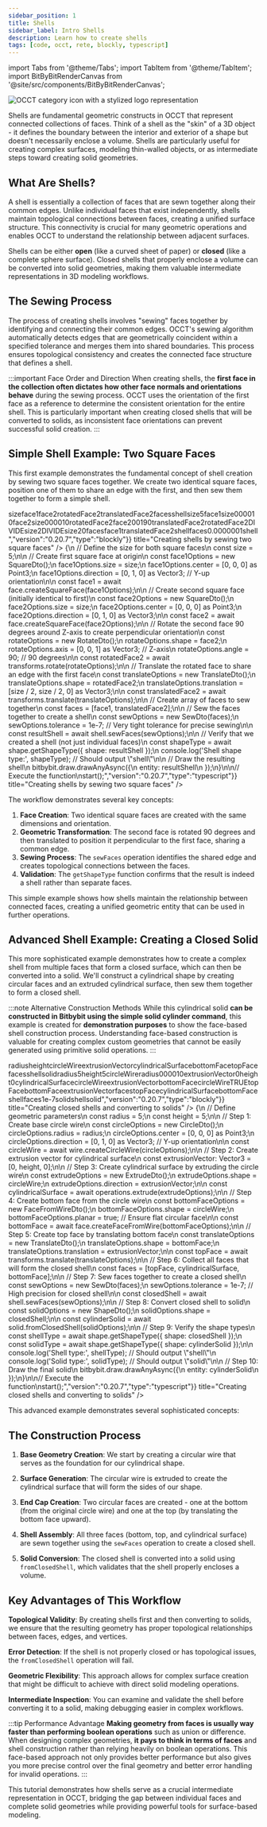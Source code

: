 ```yaml
---
sidebar_position: 1
title: Shells
sidebar_label: Intro Shells
description: Learn how to create shells
tags: [code, occt, rete, blockly, typescript]
---
```


import Tabs from '@theme/Tabs';
import TabItem from '@theme/TabItem';
import BitByBitRenderCanvas from '@site/src/components/BitByBitRenderCanvas';

<img 
  class="category-icon-small" 
  src="https://s.bitbybit.dev/assets/icons/white/occt-icon.svg" 
  alt="OCCT category icon with a stylized logo representation" 
  title="OCCT category icon" />

Shells are fundamental geometric constructs in OCCT that represent connected collections of faces. Think of a shell as the "skin" of a 3D object - it defines the boundary between the interior and exterior of a shape but doesn't necessarily enclose a volume. Shells are particularly useful for creating complex surfaces, modeling thin-walled objects, or as intermediate steps toward creating solid geometries.

## What Are Shells?

A shell is essentially a collection of faces that are sewn together along their common edges. Unlike individual faces that exist independently, shells maintain topological connections between faces, creating a unified surface structure. This connectivity is crucial for many geometric operations and enables OCCT to understand the relationship between adjacent surfaces.

Shells can be either **open** (like a curved sheet of paper) or **closed** (like a complete sphere surface). Closed shells that properly enclose a volume can be converted into solid geometries, making them valuable intermediate representations in 3D modeling workflows.

## The Sewing Process

The process of creating shells involves "sewing" faces together by identifying and connecting their common edges. OCCT's sewing algorithm automatically detects edges that are geometrically coincident within a specified tolerance and merges them into shared boundaries. This process ensures topological consistency and creates the connected face structure that defines a shell.

:::important Face Order and Direction
When creating shells, the **first face in the collection often dictates how other face normals and orientations behave** during the sewing process. OCCT uses the orientation of the first face as a reference to determine the consistent orientation for the entire shell. This is particularly important when creating closed shells that will be converted to solids, as inconsistent face orientations can prevent successful solid creation.
:::

## Simple Shell Example: Two Square Faces

This first example demonstrates the fundamental concept of shell creation by sewing two square faces together. We create two identical square faces, position one of them to share an edge with the first, and then sew them together to form a simple shell.

<Tabs groupId="creating-shells-by-sewing">
<TabItem value="rete" label="Rete">
    <BitByBitRenderCanvas
    requireManualStart={true}
    script={{"script":"{\"id\":\"rete-v2-json\",\"nodes\":{\"9cc2b5b030cd6544\":{\"id\":\"9cc2b5b030cd6544\",\"name\":\"bitbybit.occt.shapes.face.createSquareFace\",\"customName\":\"square face\",\"async\":true,\"drawable\":true,\"data\":{\"genericNodeData\":{\"hide\":false,\"oneOnOne\":false,\"flatten\":0,\"forceExecution\":false},\"size\":10,\"center\":[0,0,0],\"direction\":[0,1,0]},\"inputs\":{\"size\":{\"connections\":[{\"node\":\"6ab6165c86c75d5b\",\"output\":\"result\",\"data\":{}}]}},\"position\":[388.640625,318.28125]},\"37ac5c3a76a47a41\":{\"id\":\"37ac5c3a76a47a41\",\"name\":\"bitbybit.occt.shapes.face.createSquareFace\",\"customName\":\"square face\",\"async\":true,\"drawable\":true,\"data\":{\"genericNodeData\":{\"hide\":true,\"oneOnOne\":false,\"flatten\":0,\"forceExecution\":false},\"size\":10,\"center\":[0,0,0],\"direction\":[0,1,0]},\"inputs\":{\"size\":{\"connections\":[{\"node\":\"6ab6165c86c75d5b\",\"output\":\"result\",\"data\":{}}]}},\"position\":[384.3828125,682.85546875]},\"a26904db90e232fa\":{\"id\":\"a26904db90e232fa\",\"name\":\"bitbybit.occt.transforms.rotate\",\"customName\":\"rotate\",\"async\":true,\"drawable\":true,\"data\":{\"genericNodeData\":{\"hide\":true,\"oneOnOne\":false,\"flatten\":0,\"forceExecution\":false},\"axis\":[0,0,1],\"angle\":90},\"inputs\":{\"shape\":{\"connections\":[{\"node\":\"37ac5c3a76a47a41\",\"output\":\"result\",\"data\":{}}]}},\"position\":[761.9724216130267,679.9104125282475]},\"e20d8e52af5decc2\":{\"id\":\"e20d8e52af5decc2\",\"name\":\"bitbybit.occt.transforms.translate\",\"customName\":\"translate\",\"async\":true,\"drawable\":true,\"data\":{\"genericNodeData\":{\"hide\":false,\"oneOnOne\":false,\"flatten\":0,\"forceExecution\":false},\"translation\":[0,0,0]},\"inputs\":{\"shape\":{\"connections\":[{\"node\":\"a26904db90e232fa\",\"output\":\"result\",\"data\":{}}]},\"translation\":{\"connections\":[{\"node\":\"b79751538f6d9332\",\"output\":\"result\",\"data\":{}}]}},\"position\":[1174.9413459447806,677.2007871438307]},\"b79751538f6d9332\":{\"id\":\"b79751538f6d9332\",\"name\":\"bitbybit.vector.vectorXYZ\",\"customName\":\"vector xyz\",\"async\":false,\"drawable\":true,\"data\":{\"genericNodeData\":{\"hide\":true,\"oneOnOne\":false,\"flatten\":0,\"forceExecution\":false},\"x\":0,\"y\":0,\"z\":0},\"inputs\":{\"x\":{\"connections\":[{\"node\":\"19813c3c61a9eb1a\",\"output\":\"result\",\"data\":{}}]},\"y\":{\"connections\":[{\"node\":\"19813c3c61a9eb1a\",\"output\":\"result\",\"data\":{}}]}},\"position\":[767.8304944712777,1091.384077461372]},\"6ab6165c86c75d5b\":{\"id\":\"6ab6165c86c75d5b\",\"name\":\"bitbybit.math.numberSlider\",\"customName\":\"number slider\",\"data\":{\"number\":5},\"inputs\":{},\"position\":[-265.8387776639955,723.1249190057332]},\"19813c3c61a9eb1a\":{\"id\":\"19813c3c61a9eb1a\",\"name\":\"bitbybit.math.divide\",\"customName\":\"divide\",\"async\":false,\"drawable\":false,\"data\":{\"genericNodeData\":{\"hide\":false,\"oneOnOne\":false,\"flatten\":0,\"forceExecution\":false},\"first\":1,\"second\":2},\"inputs\":{\"first\":{\"connections\":[{\"node\":\"6ab6165c86c75d5b\",\"output\":\"result\",\"data\":{}}]}},\"position\":[387.43372760259007,1096.9354814858784]},\"a4b016dfef41eacd\":{\"id\":\"a4b016dfef41eacd\",\"name\":\"bitbybit.lists.createList\",\"customName\":\"create list\",\"data\":{},\"inputs\":{\"listElements\":{\"connections\":[{\"node\":\"9cc2b5b030cd6544\",\"output\":\"result\",\"data\":{}},{\"node\":\"e20d8e52af5decc2\",\"output\":\"result\",\"data\":{}}]}},\"position\":[1690.8443384003301,360.2420878436985]},\"8a4197bae2968d16\":{\"id\":\"8a4197bae2968d16\",\"name\":\"bitbybit.occt.shapes.shell.sewFaces\",\"customName\":\"sew faces\",\"async\":true,\"drawable\":true,\"data\":{\"genericNodeData\":{\"hide\":false,\"oneOnOne\":false,\"flatten\":0,\"forceExecution\":false},\"tolerance\":1e-7},\"inputs\":{\"shapes\":{\"connections\":[{\"node\":\"a4b016dfef41eacd\",\"output\":\"list\",\"data\":{}}]}},\"position\":[2064.5100977893935,319.05861267945994]},\"d8210eae815ee860\":{\"id\":\"d8210eae815ee860\",\"name\":\"bitbybit.occt.shapes.shape.getShapeType\",\"customName\":\"get shape type\",\"async\":true,\"drawable\":false,\"data\":{\"genericNodeData\":{\"hide\":false,\"oneOnOne\":false,\"flatten\":0,\"forceExecution\":false}},\"inputs\":{\"shape\":{\"connections\":[{\"node\":\"8a4197bae2968d16\",\"output\":\"result\",\"data\":{}}]}},\"position\":[2441.2409711581986,317.30920053451604]},\"1a6e2944a7fbf825\":{\"id\":\"1a6e2944a7fbf825\",\"name\":\"bitbybit.previewData\",\"customName\":\"preview data\",\"data\":{\"previewJSONControl\":\"[\\n  \\\"shell\\\"\\n]\"},\"inputs\":{\"data\":{\"connections\":[{\"node\":\"d8210eae815ee860\",\"output\":\"result\",\"data\":{}}]}},\"position\":[2815.9187871600393,355.1528888765889]}}}","version":"0.20.7","type":"rete"}}
    title="Creating shells by sewing two square faces"
    />
</TabItem>
<TabItem value="blockly" label="Blockly">
  <BitByBitRenderCanvas
    requireManualStart={true}
    script={{"script":"<xml xmlns=\"https://developers.google.com/blockly/xml\"><variables><variable id=\"2j#UKo}(~;^`c8a2]Lzc\">size</variable><variable id=\"ItXu:Dn?)s,v)b.oMN=?\">face1</variable><variable id=\"#[4{#RSNUOD}~]X]~o$&lt;\">face2</variable><variable id=\"h*,JaG2g2kl+h7?hCa-1\">rotatedFace2</variable><variable id=\"J!fA.:+w-ywlhH2i*Aq4\">translatedFace2</variable><variable id=\"a%e_#NZ$KjnM&lt;K(j}`:)\">faces</variable><variable id=\"^/xo7LZ:%?M._xp*+:5:\">shell</variable></variables><block type=\"variables_set\" id=\"d8m/|*I~0)uKZTvE}L{4\" x=\"-267\" y=\"-366\"><field name=\"VAR\" id=\"2j#UKo}(~;^`c8a2]Lzc\">size</field><value name=\"VALUE\"><block type=\"math_number\" id=\"OTp/h]kN}pQ@|]/JzWxj\"><field name=\"NUM\">5</field></block></value><next><block type=\"variables_set\" id=\"AW9X]*~,C&gt;!y.c6U31NM\"><field name=\"VAR\" id=\"ItXu:Dn?)s,v)b.oMN=?\">face1</field><value name=\"VALUE\"><block type=\"bitbybit.occt.shapes.face.createSquareFace\" id=\"M2*W.{VG{WKWGm5+x)y]\"><value name=\"Size\"><block type=\"variables_get\" id=\"x(v@]5[rG0pVm*bG@!~d\"><field name=\"VAR\" id=\"2j#UKo}(~;^`c8a2]Lzc\">size</field></block></value><value name=\"Center\"><block type=\"lists_create_with\" id=\"[I^6+Yz]Ss$%`^/J6BvJ\"><mutation items=\"3\"></mutation><value name=\"ADD0\"><block type=\"math_number\" id=\"hXjT0A*X(VRBCfF$gCHh\"><field name=\"NUM\">0</field></block></value><value name=\"ADD1\"><block type=\"math_number\" id=\"8_K6gP6NB!uWJU7l|6}v\"><field name=\"NUM\">0</field></block></value><value name=\"ADD2\"><block type=\"math_number\" id=\"%X`K&gt;)K[DYSMdE#?n!gt\"><field name=\"NUM\">0</field></block></value></block></value><value name=\"Direction\"><block type=\"lists_create_with\" id=\"Y&gt;i;Rj+XA$*E?*&gt;h?A+S\"><mutation items=\"3\"></mutation><value name=\"ADD0\"><block type=\"math_number\" id=\"r8&lt;)cV!|S2j?Y$ZP1!*3\"><field name=\"NUM\">0</field></block></value><value name=\"ADD1\"><block type=\"math_number\" id=\"PItF@_Z&gt;]x{SWe:s[VNK\"><field name=\"NUM\">1</field></block></value><value name=\"ADD2\"><block type=\"math_number\" id=\"Kh$1*t:LBD%)dSk)9;R!\"><field name=\"NUM\">0</field></block></value></block></value></block></value><next><block type=\"variables_set\" id=\"UQzD?M{(FBN^U%*3Dqyt\"><field name=\"VAR\" id=\"#[4{#RSNUOD}~]X]~o$&lt;\">face2</field><value name=\"VALUE\"><block type=\"bitbybit.occt.shapes.face.createSquareFace\" id=\"gvC,M.WE{~GEE5Ap_&gt;o4\"><value name=\"Size\"><block type=\"variables_get\" id=\"fhi&gt;mOyMnGNxK_g]!:LN\"><field name=\"VAR\" id=\"2j#UKo}(~;^`c8a2]Lzc\">size</field></block></value><value name=\"Center\"><block type=\"lists_create_with\" id=\"v[?uu_fqONQC_&lt;3?EEf(\"><mutation items=\"3\"></mutation><value name=\"ADD0\"><block type=\"math_number\" id=\"5v).=|K@)g!ux_N&gt;k,&lt;D\"><field name=\"NUM\">0</field></block></value><value name=\"ADD1\"><block type=\"math_number\" id=\"?Sw{#Q|QJ~r&lt;5/]^GN;&amp;\"><field name=\"NUM\">0</field></block></value><value name=\"ADD2\"><block type=\"math_number\" id=\"_^&gt;2Xjh^,tON[*W7cQ%I\"><field name=\"NUM\">0</field></block></value></block></value><value name=\"Direction\"><block type=\"lists_create_with\" id=\"w~2ZR-l5~qvM8f3dP+7O\"><mutation items=\"3\"></mutation><value name=\"ADD0\"><block type=\"math_number\" id=\"@T8OLH5[cY=hNKi6DzIr\"><field name=\"NUM\">0</field></block></value><value name=\"ADD1\"><block type=\"math_number\" id=\"JRx#U&gt;L@n_,eB;:r,)vF\"><field name=\"NUM\">1</field></block></value><value name=\"ADD2\"><block type=\"math_number\" id=\"O8(,lGOo!H(6SsL_CJ?U\"><field name=\"NUM\">0</field></block></value></block></value></block></value><next><block type=\"variables_set\" id=\"6oW&lt;IG4;J!]aT`k;9{tz\"><field name=\"VAR\" id=\"h*,JaG2g2kl+h7?hCa-1\">rotatedFace2</field><value name=\"VALUE\"><block type=\"bitbybit.occt.transforms.rotate\" id=\"7d%fv!=)q{Q]v,.FG#]H\"><value name=\"Shape\"><block type=\"variables_get\" id=\"GlG!8SZ+lJB7x%X?1[*w\"><field name=\"VAR\" id=\"#[4{#RSNUOD}~]X]~o$&lt;\">face2</field></block></value><value name=\"Axis\"><block type=\"lists_create_with\" id=\"hPu[r[#*x&gt;%}L?K7s9)U\"><mutation items=\"3\"></mutation><value name=\"ADD0\"><block type=\"math_number\" id=\"1nq$:aK&gt;wHF}vI*?S8(4\"><field name=\"NUM\">0</field></block></value><value name=\"ADD1\"><block type=\"math_number\" id=\"!$X?=^tKb~lCA]bT?1C:\"><field name=\"NUM\">0</field></block></value><value name=\"ADD2\"><block type=\"math_number\" id=\"}Eb!5hSG}sGBuI:e!K(_\"><field name=\"NUM\">1</field></block></value></block></value><value name=\"Angle\"><block type=\"math_number\" id=\"Ks6(4=x%.YQ%9nZA1Xze\"><field name=\"NUM\">90</field></block></value></block></value><next><block type=\"variables_set\" id=\"PFIqgZ,hZo%UQv!ddhJ%\"><field name=\"VAR\" id=\"J!fA.:+w-ywlhH2i*Aq4\">translatedFace2</field><value name=\"VALUE\"><block type=\"bitbybit.occt.transforms.translate\" id=\"Gg8v]+u3D|t?b$|6{.G2\"><value name=\"Shape\"><block type=\"variables_get\" id=\",G&amp;Cq3LPFq1&gt;+MKvU]3&gt;\"><field name=\"VAR\" id=\"h*,JaG2g2kl+h7?hCa-1\">rotatedFace2</field></block></value><value name=\"Translation\"><block type=\"lists_create_with\" id=\"J:ZTQ1|9T6%9z7TJ7:FO\"><mutation items=\"3\"></mutation><value name=\"ADD0\"><block type=\"math_arithmetic\" id=\"VG~NQW8nP=%7CtG2=gI\"><field name=\"OP\">DIVIDE</field><value name=\"A\"><block type=\"variables_get\" id=\"7+_,j}Q|qbBfT2&gt;ht:]M\"><field name=\"VAR\" id=\"2j#UKo}(~;^`c8a2]Lzc\">size</field></block></value><value name=\"B\"><block type=\"math_number\" id=\"#m~KQ}hO3[z%L1,rIpn(\"><field name=\"NUM\">2</field></block></value></block></value><value name=\"ADD1\"><block type=\"math_arithmetic\" id=\"1]!z?HuLlev[p:#,*j4p\"><field name=\"OP\">DIVIDE</field><value name=\"A\"><block type=\"variables_get\" id=\")+^5N$3M}vN._mD+9!5]\"><field name=\"VAR\" id=\"2j#UKo}(~;^`c8a2]Lzc\">size</field></block></value><value name=\"B\"><block type=\"math_number\" id=\"KvA*!7Z$*;nPC&gt;3v=ROn\"><field name=\"NUM\">2</field></block></value></block></value><value name=\"ADD2\"><block type=\"math_number\" id=\"H@LB#kOa*}w16b0wB{z.\"><field name=\"NUM\">0</field></block></value></block></value></block></value><next><block type=\"variables_set\" id=\"3qz5;6XZHm!Q!w)_M=S:\"><field name=\"VAR\" id=\"a%e_#NZ$KjnM&lt;K(j}`:)\">faces</field><value name=\"VALUE\"><block type=\"lists_create_with\" id=\"^xO$SBY5JW&gt;6i(,mZ`m;\"><mutation items=\"2\"></mutation><value name=\"ADD0\"><block type=\"variables_get\" id=\"Ziq.?TrMoOhN8RH|4*I9\"><field name=\"VAR\" id=\"ItXu:Dn?)s,v)b.oMN=?\">face1</field></block></value><value name=\"ADD1\"><block type=\"variables_get\" id=\"hO^WqtAH/=Uo(/3D$,3r\"><field name=\"VAR\" id=\"J!fA.:+w-ywlhH2i*Aq4\">translatedFace2</field></block></value></block></value><next><block type=\"variables_set\" id=\"Q%DI?Zw.jK(iN.:_4w)Z\"><field name=\"VAR\" id=\"^/xo7LZ:%?M._xp*+:5:\">shell</field><value name=\"VALUE\"><block type=\"bitbybit.occt.shapes.shell.sewFaces\" id=\"!6eU}2B,P-!n`9z6N[%H\"><value name=\"Shapes\"><block type=\"variables_get\" id=\"xh=Cq{`j5t1#d3*,4=sn\"><field name=\"VAR\" id=\"a%e_#NZ$KjnM&lt;K(j}`:)\">faces</field></block></value><value name=\"Tolerance\"><block type=\"math_number\" id=\"*j$}Bf|1!OY[8kP[hf:[\"><field name=\"NUM\">0.0000001</field></block></value></block></value><next><block type=\"bitbybit.draw.drawAnyAsyncNoReturn\" id=\"M^w)+3T&gt;7iVS&gt;/F)HhgR\"><value name=\"Entity\"><block type=\"variables_get\" id=\"?{Vk*8@O!F@2|@xp1]P=\"><field name=\"VAR\" id=\"^/xo7LZ:%?M._xp*+:5:\">shell</field></block></value></block></next></block></next></block></next></block></next></block></next></block></next></block></next></block></next></block></xml>","version":"0.20.7","type":"blockly"}}
    title="Creating shells by sewing two square faces"
    />
</TabItem>
<TabItem value="typescript" label="TypeScript">
<BitByBitRenderCanvas
    requireManualStart={true}
    script={{"script":"// Import required DTOs for creating faces, shells, and transformations\nconst { SquareDto, SewDto, RotateDto, TranslateDto } = Bit.Inputs.OCCT;\n// Import type definitions for type safety\ntype Point3 = Bit.Inputs.Base.Point3;\ntype Vector3 = Bit.Inputs.Base.Vector3;\ntype TopoDSFacePointer = Bit.Inputs.OCCT.TopoDSFacePointer;\ntype TopoDSShellPointer = Bit.Inputs.OCCT.TopoDSShellPointer;\n\n// Get access to OCCT modules and utility functions\nconst { face, shell, shape } = bitbybit.occt.shapes;\nconst { transforms } = bitbybit.occt;\n\n// Define the main function to create a simple shell from two faces\nconst start = async () => {\n    // Define the size for both square faces\n    const size = 5;\n\n    // Create first square face at origin\n    const face1Options = new SquareDto();\n    face1Options.size = size;\n    face1Options.center = [0, 0, 0] as Point3;\n    face1Options.direction = [0, 1, 0] as Vector3; // Y-up orientation\n\n    const face1 = await face.createSquareFace(face1Options);\n\n    // Create second square face (initially identical to first)\n    const face2Options = new SquareDto();\n    face2Options.size = size;\n    face2Options.center = [0, 0, 0] as Point3;\n    face2Options.direction = [0, 1, 0] as Vector3;\n\n    const face2 = await face.createSquareFace(face2Options);\n\n    // Rotate the second face 90 degrees around Z-axis to create perpendicular orientation\n    const rotateOptions = new RotateDto<TopoDSFacePointer>();\n    rotateOptions.shape = face2;\n    rotateOptions.axis = [0, 0, 1] as Vector3; // Z-axis\n    rotateOptions.angle = 90; // 90 degrees\n\n    const rotatedFace2 = await transforms.rotate(rotateOptions);\n\n    // Translate the rotated face to share an edge with the first face\n    const translateOptions = new TranslateDto<TopoDSFacePointer>();\n    translateOptions.shape = rotatedFace2;\n    translateOptions.translation = [size / 2, size / 2, 0] as Vector3;\n\n    const translatedFace2 = await transforms.translate(translateOptions);\n\n    // Create array of faces to sew together\n    const faces = [face1, translatedFace2];\n\n    // Sew the faces together to create a shell\n    const sewOptions = new SewDto<TopoDSFacePointer>(faces);\n    sewOptions.tolerance = 1e-7; // Very tight tolerance for precise sewing\n\n    const resultShell = await shell.sewFaces(sewOptions);\n\n    // Verify that we created a shell (not just individual faces)\n    const shapeType = await shape.getShapeType({ shape: resultShell });\n    console.log('Shell shape type:', shapeType); // Should output \"shell\"\n\n    // Draw the resulting shell\n    bitbybit.draw.drawAnyAsync({\n        entity: resultShell\n    });\n}\n\n// Execute the function\nstart();","version":"0.20.7","type":"typescript"}}
    title="Creating shells by sewing two square faces"
    />
</TabItem>
</Tabs>

The workflow demonstrates several key concepts:

1. **Face Creation**: Two identical square faces are created with the same dimensions and orientation.
2. **Geometric Transformation**: The second face is rotated 90 degrees and then translated to position it perpendicular to the first face, sharing a common edge.
3. **Sewing Process**: The `sewFaces` operation identifies the shared edge and creates topological connections between the faces.
4. **Validation**: The `getShapeType` function confirms that the result is indeed a shell rather than separate faces.

This simple example shows how shells maintain the relationship between connected faces, creating a unified geometric entity that can be used in further operations.

## Advanced Shell Example: Creating a Closed Solid

This more sophisticated example demonstrates how to create a complex shell from multiple faces that form a closed surface, which can then be converted into a solid. We'll construct a cylindrical shape by creating circular faces and an extruded cylindrical surface, then sew them together to form a closed shell.

:::note Alternative Construction Methods
While this cylindrical solid **can be constructed in Bitbybit using the simple solid cylinder command**, this example is created for **demonstration purposes** to show the face-based shell construction process. Understanding face-based construction is valuable for creating complex custom geometries that cannot be easily generated using primitive solid operations.
:::

<Tabs groupId="creating-solid-by-sewing">
<TabItem value="rete" label="Rete">
    <BitByBitRenderCanvas
    requireManualStart={true}
    script={{"script":"{\"id\":\"rete-v2-json\",\"nodes\":{\"24a8eb2d1bb86800\":{\"id\":\"24a8eb2d1bb86800\",\"name\":\"bitbybit.occt.shapes.wire.createCircleWire\",\"customName\":\"circle wire\",\"async\":true,\"drawable\":true,\"data\":{\"genericNodeData\":{\"hide\":true,\"oneOnOne\":false,\"flatten\":0,\"forceExecution\":false},\"radius\":5,\"center\":[0,0,0],\"direction\":[0,1,0]},\"inputs\":{},\"position\":[-48.46557798089094,444.0530981101432]},\"e2fe4a17d104263b\":{\"id\":\"e2fe4a17d104263b\",\"name\":\"bitbybit.occt.operations.extrude\",\"customName\":\"extrude\",\"async\":true,\"drawable\":true,\"data\":{\"genericNodeData\":{\"hide\":true,\"oneOnOne\":false,\"flatten\":0,\"forceExecution\":false},\"direction\":[0,1,0]},\"inputs\":{\"direction\":{\"connections\":[{\"node\":\"38ae3cb83708e9b9\",\"output\":\"result\",\"data\":{}}]},\"shape\":{\"connections\":[{\"node\":\"24a8eb2d1bb86800\",\"output\":\"result\",\"data\":{}}]}},\"position\":[1135.7636928118839,431.5419722022928]},\"38ae3cb83708e9b9\":{\"id\":\"38ae3cb83708e9b9\",\"name\":\"bitbybit.vector.vectorXYZ\",\"customName\":\"vector xyz\",\"async\":false,\"drawable\":true,\"data\":{\"genericNodeData\":{\"hide\":true,\"oneOnOne\":false,\"flatten\":0,\"forceExecution\":false},\"x\":0,\"y\":5,\"z\":0},\"inputs\":{},\"position\":[-49.40205840336434,1148.597010032251]},\"63b9ee355fe2b33c\":{\"id\":\"63b9ee355fe2b33c\",\"name\":\"bitbybit.occt.shapes.face.createFaceFromWire\",\"customName\":\"face from wire\",\"async\":true,\"drawable\":true,\"data\":{\"genericNodeData\":{\"hide\":true,\"oneOnOne\":false,\"flatten\":0,\"forceExecution\":false},\"planar\":true},\"inputs\":{\"shape\":{\"connections\":[{\"node\":\"24a8eb2d1bb86800\",\"output\":\"result\",\"data\":{}}]}},\"position\":[1131.4753008017224,762.9304737852682]},\"4ddaed3adf9fb160\":{\"id\":\"4ddaed3adf9fb160\",\"name\":\"bitbybit.occt.transforms.translate\",\"customName\":\"translate\",\"async\":true,\"drawable\":true,\"data\":{\"genericNodeData\":{\"hide\":true,\"oneOnOne\":false,\"flatten\":0,\"forceExecution\":false},\"translation\":[0,0,0]},\"inputs\":{\"translation\":{\"connections\":[{\"node\":\"38ae3cb83708e9b9\",\"output\":\"result\",\"data\":{}}]},\"shape\":{\"connections\":[{\"node\":\"63b9ee355fe2b33c\",\"output\":\"result\",\"data\":{}}]}},\"position\":[1567.3701297241523,1107.143034712424]},\"9de0d30cdc7a077a\":{\"id\":\"9de0d30cdc7a077a\",\"name\":\"bitbybit.lists.createList\",\"customName\":\"create list\",\"data\":{},\"inputs\":{\"listElements\":{\"connections\":[{\"node\":\"4ddaed3adf9fb160\",\"output\":\"result\",\"data\":{}},{\"node\":\"e2fe4a17d104263b\",\"output\":\"result\",\"data\":{}},{\"node\":\"63b9ee355fe2b33c\",\"output\":\"result\",\"data\":{}}]}},\"position\":[2106.2124886144506,466.8004093457119]},\"4453f9eb5b5c9ad4\":{\"id\":\"4453f9eb5b5c9ad4\",\"name\":\"bitbybit.occt.shapes.shell.sewFaces\",\"customName\":\"sew faces\",\"async\":true,\"drawable\":true,\"data\":{\"genericNodeData\":{\"hide\":true,\"oneOnOne\":false,\"flatten\":0,\"forceExecution\":false},\"tolerance\":1e-7},\"inputs\":{\"shapes\":{\"connections\":[{\"node\":\"9de0d30cdc7a077a\",\"output\":\"list\",\"data\":{}}]}},\"position\":[2491.6266582166304,424.8624162806204]},\"290d349f77f552fb\":{\"id\":\"290d349f77f552fb\",\"name\":\"bitbybit.occt.shapes.solid.fromClosedShell\",\"customName\":\"from closed shell\",\"async\":true,\"drawable\":true,\"data\":{\"genericNodeData\":{\"hide\":false,\"oneOnOne\":false,\"flatten\":0,\"forceExecution\":false}},\"inputs\":{\"shape\":{\"connections\":[{\"node\":\"4453f9eb5b5c9ad4\",\"output\":\"result\",\"data\":{}}]}},\"position\":[3137.9526006441383,425.24534627981524]},\"bf4fb17f76715d55\":{\"id\":\"bf4fb17f76715d55\",\"name\":\"bitbybit.occt.shapes.shape.getShapeType\",\"customName\":\"get shape type\",\"async\":true,\"drawable\":false,\"data\":{\"genericNodeData\":{\"hide\":false,\"oneOnOne\":false,\"flatten\":0,\"forceExecution\":false}},\"inputs\":{\"shape\":{\"connections\":[{\"node\":\"4453f9eb5b5c9ad4\",\"output\":\"result\",\"data\":{}}]}},\"position\":[2916.2482400937824,804.092475293075]},\"e210748d669d414d\":{\"id\":\"e210748d669d414d\",\"name\":\"bitbybit.occt.shapes.shape.getShapeType\",\"customName\":\"get shape type\",\"async\":true,\"drawable\":false,\"data\":{\"genericNodeData\":{\"hide\":false,\"oneOnOne\":false,\"flatten\":0,\"forceExecution\":false}},\"inputs\":{\"shape\":{\"connections\":[{\"node\":\"290d349f77f552fb\",\"output\":\"result\",\"data\":{}}]}},\"position\":[3585.2277817058366,422.99279863437056]},\"f22dfd3ca265caad\":{\"id\":\"f22dfd3ca265caad\",\"name\":\"bitbybit.previewData\",\"customName\":\"preview data\",\"data\":{\"previewJSONControl\":\"[\\n  \\\"shell\\\"\\n]\"},\"inputs\":{\"data\":{\"connections\":[{\"node\":\"bf4fb17f76715d55\",\"output\":\"result\",\"data\":{}}]}},\"position\":[3392.7378669946693,843.4021999285142]},\"16972d5ae04ba501\":{\"id\":\"16972d5ae04ba501\",\"name\":\"bitbybit.previewData\",\"customName\":\"preview data\",\"data\":{\"previewJSONControl\":\"[\\n  \\\"solid\\\"\\n]\"},\"inputs\":{\"data\":{\"connections\":[{\"node\":\"e210748d669d414d\",\"output\":\"result\",\"data\":{}}]}},\"position\":[4001.0771450618367,462.5634892963901]}}}","version":"0.20.7","type":"rete"}}
    title="Creating closed shells and converting to solids"
    />
</TabItem>
<TabItem value="blockly" label="Blockly">
  <BitByBitRenderCanvas
    requireManualStart={true}
    script={{"script":"<xml xmlns=\"https://developers.google.com/blockly/xml\"><variables><variable id=\"B5JBrj|E*pK^k&amp;TqWCb4\">radius</variable><variable id=\"OE*|dE{}rjg]L?Fy7+QJ\">height</variable><variable id=\":]h8dV2oR;hN0y)9A&lt;3R\">circleWire</variable><variable id=\"Q6D$-F1&amp;d%V?U1G|e!Rt\">extrusionVector</variable><variable id=\"P&gt;Ip[BkP4(K+vJI3WVMt\">cylindricalSurface</variable><variable id=\"NJ&lt;l&gt;Q5X.6w~iA?5*wFd\">bottomFace</variable><variable id=\"dh.(%cL!g2x&gt;Sj}eX6~z\">topFace</variable><variable id=\"+QD=Cf@I6:Qu-]f4d8+e\">faces</variable><variable id=\"&gt;+H$BHS)d|n@&amp;+r{/pY?\">shell</variable><variable id=\"^4)Q&gt;WP-HQHN[y!V[jL^\">solid</variable></variables><block type=\"variables_set\" id=\"V[cKGTa&lt;bnl?`z[pO2C}\" x=\"-247\" y=\"-398\"><field name=\"VAR\" id=\"B5JBrj|E*pK^k&amp;TqWCb4\">radius</field><value name=\"VALUE\"><block type=\"math_number\" id=\"M)RCt%v-mJb&lt;z9?;*YJ!\"><field name=\"NUM\">5</field></block></value><next><block type=\"variables_set\" id=\"d0GKQR}*pV@qMKZ1l&lt;PO\"><field name=\"VAR\" id=\"OE*|dE{}rjg]L?Fy7+QJ\">height</field><value name=\"VALUE\"><block type=\"math_number\" id=\"U5A8+sBu2dgs{.dN[vdE\"><field name=\"NUM\">5</field></block></value><next><block type=\"variables_set\" id=\"@UPq@5Z7Wts|EGHA)3`?\"><field name=\"VAR\" id=\":]h8dV2oR;hN0y)9A&lt;3R\">circleWire</field><value name=\"VALUE\"><block type=\"bitbybit.occt.shapes.wire.createCircleWire\" id=\"i]Qe:5xNlG],Z^B`H8Q@\"><value name=\"Radius\"><block type=\"variables_get\" id=\"^=6ggcqE3L]/;lkzf{Eq\"><field name=\"VAR\" id=\"B5JBrj|E*pK^k&amp;TqWCb4\">radius</field></block></value><value name=\"Center\"><block type=\"lists_create_with\" id=\"6xOIb%Kl}6V&gt;Mm&gt;Bd9tC\"><mutation items=\"3\"></mutation><value name=\"ADD0\"><block type=\"math_number\" id=\"aD5#MeCCTQU&gt;;`$],6-)\"><field name=\"NUM\">0</field></block></value><value name=\"ADD1\"><block type=\"math_number\" id=\"@7=L.hQT^g%5-5:p&lt;=3S\"><field name=\"NUM\">0</field></block></value><value name=\"ADD2\"><block type=\"math_number\" id=\"=tgjYpY/u#)J#bNBZ+YI\"><field name=\"NUM\">0</field></block></value></block></value><value name=\"Direction\"><block type=\"lists_create_with\" id=\"uyM$f&gt;2w1iX_gzP^gKN1\"><mutation items=\"3\"></mutation><value name=\"ADD0\"><block type=\"math_number\" id=\"t9^]r{lPqAv{wHPEaM+f\"><field name=\"NUM\">0</field></block></value><value name=\"ADD1\"><block type=\"math_number\" id=\"@JJyDw@l+0(5F-fzjy@[\"><field name=\"NUM\">1</field></block></value><value name=\"ADD2\"><block type=\"math_number\" id=\"3`k(EzLT$K5}!k]9@m@4\"><field name=\"NUM\">0</field></block></value></block></value></block></value><next><block type=\"variables_set\" id=\"g*zH)3}J~nW}z}S+:qR&gt;\"><field name=\"VAR\" id=\"Q6D$-F1&amp;d%V?U1G|e!Rt\">extrusionVector</field><value name=\"VALUE\"><block type=\"lists_create_with\" id=\"a_!SZ#eXj7YBE%b/H1%I\"><mutation items=\"3\"></mutation><value name=\"ADD0\"><block type=\"math_number\" id=\")@K!QaWWI1b@%B:?RdA7\"><field name=\"NUM\">0</field></block></value><value name=\"ADD1\"><block type=\"variables_get\" id=\"C5*8Hm^@f2O.{nAV0~|m\"><field name=\"VAR\" id=\"OE*|dE{}rjg]L?Fy7+QJ\">height</field></block></value><value name=\"ADD2\"><block type=\"math_number\" id=\"nON/5{e3o9!K;#z&gt;$+^k\"><field name=\"NUM\">0</field></block></value></block></value><next><block type=\"variables_set\" id=\"5iV8Ld)L|@Nk/3CX]!KG\"><field name=\"VAR\" id=\"P&gt;Ip[BkP4(K+vJI3WVMt\">cylindricalSurface</field><value name=\"VALUE\"><block type=\"bitbybit.occt.operations.extrude\" id=\"VpKm,uY~Yj|(;*l8e,DP\"><value name=\"Shape\"><block type=\"variables_get\" id=\"p&gt;8Y@|t$2-H*6UO:(&amp;b[\"><field name=\"VAR\" id=\":]h8dV2oR;hN0y)9A&lt;3R\">circleWire</field></block></value><value name=\"Direction\"><block type=\"variables_get\" id=\"YX+3yJ+TCOZ;w#Z&lt;l=C$\"><field name=\"VAR\" id=\"Q6D$-F1&amp;d%V?U1G|e!Rt\">extrusionVector</field></block></value></block></value><next><block type=\"variables_set\" id=\"mR@zZ[-=V@d$%+!P{G9L\"><field name=\"VAR\" id=\"NJ&lt;l&gt;Q5X.6w~iA?5*wFd\">bottomFace</field><value name=\"VALUE\"><block type=\"bitbybit.occt.shapes.face.createFaceFromWire\" id=\"3?MNw%*:LZ2G2jh[zf2T\"><value name=\"Shape\"><block type=\"variables_get\" id=\"`Q,Jy%SgTGYbXk5fEMx_\"><field name=\"VAR\" id=\":]h8dV2oR;hN0y)9A&lt;3R\">circleWire</field></block></value><value name=\"Planar\"><block type=\"logic_boolean\" id=\"k_lmyL]`}^mLRKhI{jF(\"><field name=\"BOOL\">TRUE</field></block></value></block></value><next><block type=\"variables_set\" id=\"1XnuS,kLl]hJ2&gt;lEY*(C\"><field name=\"VAR\" id=\"dh.(%cL!g2x&gt;Sj}eX6~z\">topFace</field><value name=\"VALUE\"><block type=\"bitbybit.occt.transforms.translate\" id=\"YnP&gt;-qFQZMR;)UG^9I,8\"><value name=\"Shape\"><block type=\"variables_get\" id=\"QNj;*A%8B2]!P[%J}VCD\"><field name=\"VAR\" id=\"NJ&lt;l&gt;Q5X.6w~iA?5*wFd\">bottomFace</field></block></value><value name=\"Translation\"><block type=\"variables_get\" id=\"2lT[1/Xh=1YZ&lt;MjLbI~;\"><field name=\"VAR\" id=\"Q6D$-F1&amp;d%V?U1G|e!Rt\">extrusionVector</field></block></value></block></value><next><block type=\"variables_set\" id=\"p_6D=;q$&gt;P$8S)]=?lq\"><field name=\"VAR\" id=\"+QD=Cf@I6:Qu-]f4d8+e\">faces</field><value name=\"VALUE\"><block type=\"lists_create_with\" id=\"j&lt;Hu$*GKqI4TZr9Y&gt;pf]\"><mutation items=\"3\"></mutation><value name=\"ADD0\"><block type=\"variables_get\" id=\"o!9N@&gt;F[qX)6S9?v#Jnw\"><field name=\"VAR\" id=\"dh.(%cL!g2x&gt;Sj}eX6~z\">topFace</field></block></value><value name=\"ADD1\"><block type=\"variables_get\" id=\"/Q&gt;BLMpZQVD~S]=P_g-m\"><field name=\"VAR\" id=\"P&gt;Ip[BkP4(K+vJI3WVMt\">cylindricalSurface</field></block></value><value name=\"ADD2\"><block type=\"variables_get\" id=\"j,!YMM:C2R1+hS2:Qx@=\"><field name=\"VAR\" id=\"NJ&lt;l&gt;Q5X.6w~iA?5*wFd\">bottomFace</field></block></value></block></value><next><block type=\"variables_set\" id=\"d.2eJ36x!~f+#T,G7Lhp\"><field name=\"VAR\" id=\"&gt;+H$BHS)d|n@&amp;+r{/pY?\">shell</field><value name=\"VALUE\"><block type=\"bitbybit.occt.shapes.shell.sewFaces\" id=\"q-|zf%mWWg|&gt;~&gt;z[fRrJ\"><value name=\"Shapes\"><block type=\"variables_get\" id=\"wGS5YFKr):&amp;T9E~n}Grf\"><field name=\"VAR\" id=\"+QD=Cf@I6:Qu-]f4d8+e\">faces</field></block></value><value name=\"Tolerance\"><block type=\"math_number\" id=\"aH/.]w=/b^0&lt;8;q2;FE,\"><field name=\"NUM\">1e-7</field></block></value></block></value><next><block type=\"variables_set\" id=\")+1(AzWAaQ&amp;]gn&lt;ZP[}7\"><field name=\"VAR\" id=\"^4)Q&gt;WP-HQHN[y!V[jL^\">solid</field><value name=\"VALUE\"><block type=\"bitbybit.occt.shapes.solid.fromClosedShell\" id=\":F{?]J[Cb:2?8JZ,^K3C\"><value name=\"Shape\"><block type=\"variables_get\" id=\"qLrS&lt;CJ7v!;$ZGRg_Dc!\"><field name=\"VAR\" id=\"&gt;+H$BHS)d|n@&amp;+r{/pY?\">shell</field></block></value></block></value><next><block type=\"bitbybit.draw.drawAnyAsyncNoReturn\" id=\"]p5tl,&gt;d,c2#Th{FLE3C\"><value name=\"Entity\"><block type=\"variables_get\" id=\"7-T1g&gt;gF.b&gt;PqA^[&gt;iE9\"><field name=\"VAR\" id=\"^4)Q&gt;WP-HQHN[y!V[jL^\">solid</field></block></value></block></next></block></next></block></next></block></next></block></next></block></next></block></next></block></next></block></next></block></next></block></xml>","version":"0.20.7","type":"blockly"}}
    title="Creating closed shells and converting to solids"
    />
</TabItem>
<TabItem value="typescript" label="TypeScript">
<BitByBitRenderCanvas
    requireManualStart={true}
    script={{"script":"// Import required DTOs for creating complex geometries\nconst { CircleDto, FaceFromWireDto, ShapeDto, SewDto, ExtrudeDto, TranslateDto } = Bit.Inputs.OCCT;\n\n// Import type definitions for type safety\ntype Point3 = Bit.Inputs.Base.Point3;\ntype Vector3 = Bit.Inputs.Base.Vector3;\ntype TopoDSWirePointer = Bit.Inputs.OCCT.TopoDSWirePointer;\ntype TopoDSFacePointer = Bit.Inputs.OCCT.TopoDSFacePointer;\ntype TopoDSShellPointer = Bit.Inputs.OCCT.TopoDSShellPointer;\n\n// Get access to OCCT modules and utility functions\nconst { wire, face, shell, solid, shape } = bitbybit.occt.shapes;\nconst { operations, transforms } = bitbybit.occt;\n\n// Define the main function to create a complex shell and convert to solid\nconst start = async () => {\n    // Define geometric parameters\n    const radius = 5;\n    const height = 5;\n\n    // Step 1: Create base circle wire\n    const circleOptions = new CircleDto();\n    circleOptions.radius = radius;\n    circleOptions.center = [0, 0, 0] as Point3;\n    circleOptions.direction = [0, 1, 0] as Vector3; // Y-up orientation\n\n    const circleWire = await wire.createCircleWire(circleOptions);\n\n    // Step 2: Create extrusion vector for cylindrical surface\n    const extrusionVector: Vector3 = [0, height, 0];\n\n    // Step 3: Create cylindrical surface by extruding the circle wire\n    const extrudeOptions = new ExtrudeDto<TopoDSWirePointer>();\n    extrudeOptions.shape = circleWire;\n    extrudeOptions.direction = extrusionVector;\n\n    const cylindricalSurface = await operations.extrude(extrudeOptions);\n\n    // Step 4: Create bottom face from the circle wire\n    const bottomFaceOptions = new FaceFromWireDto<TopoDSWirePointer>();\n    bottomFaceOptions.shape = circleWire;\n    bottomFaceOptions.planar = true; // Ensure flat circular face\n\n    const bottomFace = await face.createFaceFromWire(bottomFaceOptions);\n\n    // Step 5: Create top face by translating bottom face\n    const translateOptions = new TranslateDto<TopoDSFacePointer>();\n    translateOptions.shape = bottomFace;\n    translateOptions.translation = extrusionVector;\n\n    const topFace = await transforms.translate(translateOptions);\n\n    // Step 6: Collect all faces that will form the closed shell\n    const faces = [topFace, cylindricalSurface, bottomFace];\n\n    // Step 7: Sew faces together to create a closed shell\n    const sewOptions = new SewDto<TopoDSFacePointer>(faces);\n    sewOptions.tolerance = 1e-7; // High precision for closed shell\n\n    const closedShell = await shell.sewFaces(sewOptions);\n\n    // Step 8: Convert closed shell to solid\n    const solidOptions = new ShapeDto<TopoDSShellPointer>();\n    solidOptions.shape = closedShell;\n\n    const cylinderSolid = await solid.fromClosedShell(solidOptions);\n\n    // Step 9: Verify the shape types\n    const shellType = await shape.getShapeType({ shape: closedShell });\n    const solidType = await shape.getShapeType({ shape: cylinderSolid });\n\n    console.log('Shell type:', shellType); // Should output \"shell\"\n    console.log('Solid type:', solidType); // Should output \"solid\"\n\n    // Step 10: Draw the final solid\n    bitbybit.draw.drawAnyAsync({\n        entity: cylinderSolid\n    });\n}\n\n// Execute the function\nstart();","version":"0.20.7","type":"typescript"}}
    title="Creating closed shells and converting to solids"
    />
</TabItem>
</Tabs>

This advanced example demonstrates several sophisticated concepts:

## The Construction Process

1. **Base Geometry Creation**: We start by creating a circular wire that serves as the foundation for our cylindrical shape.

2. **Surface Generation**: The circular wire is extruded to create the cylindrical surface that will form the sides of our shape.

3. **End Cap Creation**: Two circular faces are created - one at the bottom (from the original circle wire) and one at the top (by translating the bottom face upward).

4. **Shell Assembly**: All three faces (bottom, top, and cylindrical surface) are sewn together using the `sewFaces` operation to create a closed shell.

5. **Solid Conversion**: The closed shell is converted into a solid using `fromClosedShell`, which validates that the shell properly encloses a volume.

## Key Advantages of This Workflow

**Topological Validity**: By creating shells first and then converting to solids, we ensure that the resulting geometry has proper topological relationships between faces, edges, and vertices.

**Error Detection**: If the shell is not properly closed or has topological issues, the `fromClosedShell` operation will fail.

**Geometric Flexibility**: This approach allows for complex surface creation that might be difficult to achieve with direct solid modeling operations.

**Intermediate Inspection**: You can examine and validate the shell before converting it to a solid, making debugging easier in complex workflows.

:::tip Performance Advantage
**Making geometry from faces is usually way faster than performing boolean operations** such as union or difference. When designing complex geometries, **it pays to think in terms of faces** and shell construction rather than relying heavily on boolean operations. This face-based approach not only provides better performance but also gives you more precise control over the final geometry and better error handling for invalid operations.
:::

This tutorial demonstrates how shells serve as a crucial intermediate representation in OCCT, bridging the gap between individual faces and complete solid geometries while providing powerful tools for surface-based modeling.
